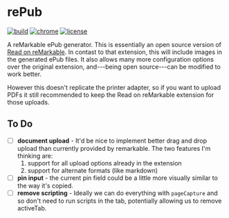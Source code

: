 rePub
=====

[![build](https://github.com/hafaio/repub/actions/workflows/node.js.yml/badge.svg)](https://github.com/hafaio/repub/actions/workflows/node.js.yml)
[![chrome](https://img.shields.io/badge/chrome-extension-orange)](https://chrome.google.com/webstore/detail/repub/blkjpagbjaekkpojgcgdapmikoaolpbl)
[![license](https://img.shields.io/github/license/hafaio/repub)](LICENSE)

A reMarkable ePub generator. This is essentially an open source version of
[Read on reMarkable](https://chrome.google.com/webstore/detail/read-on-remarkable/bfhkfdnddlhfippjbflipboognpdpoeh).
In contast to that extension, this will include images in the generated ePub
files. It also allows many more configuration options over the original
extension, and---being open source---can be modified to work better.

However this doesn't replicate the printer adapter, so if you want to upload
PDFs it still recommended to keep the Read on reMarkable extension for those
uploads.


To Do
-----

- [ ] **document upload** - It'd be nice to implement better drag and drop
  upload than currently provided by remarkable. The two features I'm thinking are:
  1. support for all upload options already in the extension
  2. support for alternate formats (like markdown)
- [ ] **pin input** - the current pin field could be a little more visually
  similar to the way it's copied.
- [ ] **remove scripting** - Ideally we can do everything with `pageCapture`
  and so don't need to run scripts in the tab, potentially allowing us to
  remove activeTab.

